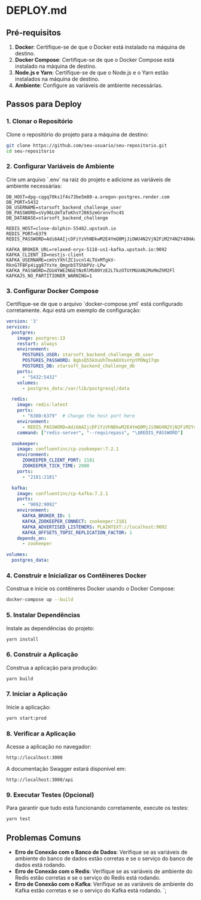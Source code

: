 # DEPLOY.md

## Pré-requisitos

1. **Docker**: Certifique-se de que o Docker está instalado na máquina de destino.
2. **Docker Compose**: Certifique-se de que o Docker Compose está instalado na máquina de destino.
3. **Node.js e Yarn**: Certifique-se de que o Node.js e o Yarn estão instalados na máquina de destino.
4. **Ambiente**: Configure as variáveis de ambiente necessárias.

## Passos para Deploy

### 1. Clonar o Repositório

Clone o repositório do projeto para a máquina de destino:

```bash
git clone https://github.com/seu-usuario/seu-repositorio.git
cd seu-repositorio
```

### 2. Configurar Variáveis de Ambiente

Crie um arquivo \`.env\` na raiz do projeto e adicione as variáveis de ambiente necessárias:

```
DB_HOST=dpg-cqgq70ks1f4s73be5m80-a.oregon-postgres.render.com
DB_PORT=5432
DB_USERNAME=starsoft_backend_challenge_user
DB_PASSWORD=sVy96LUmTaToKhsYJ865zmGrxnvfnc4S
DB_DATABASE=starsoft_backend_challenge

REDIS_HOST=close-dolphin-55482.upstash.io
REDIS_PORT=6379
REDIS_PASSWORD=Adi6AAIjcDFiYzVhNDkwM2E4YmQ0MjJiOWU4N2VjN2FiM2Y4N2Y4OHAxMA

KAFKA_BROKER_URL=relaxed-oryx-5118-us1-kafka.upstash.io:9092
KAFKA_CLIENT_ID=nestjs-client
KAFKA_USERNAME=cmVsYXhlZC1vcnl4LTUxMTgkV-RknG7FBFp4igg87YxYe_Qmgnb5TShbPVz-LPw
KAFKA_PASSWORD=ZGU4YWE2NGEtNzRlMS00YzE2LTkzOTUtMGU4N2MxMmZhM2Fl
KAFKAJS_NO_PARTITIONER_WARNING=1
```

### 3. Configurar Docker Compose

Certifique-se de que o arquivo \`docker-compose.yml\` está configurado corretamente. Aqui está um exemplo de configuração:

```yaml
version: '3'
services:
  postgres:
    image: postgres:13
    restart: always
    environment:
      POSTGRES_USER: starsoft_backend_challenge_db_user
      POSTGRES_PASSWORD: BgbsQ55kXuUhTmxA8XXsnYpYPDNg17qm
      POSTGRES_DB: starsoft_backend_challenge_db
    ports:
      - "5432:5432"
    volumes:
      - postgres_data:/var/lib/postgresql/data

  redis:
    image: redis:latest
    ports:
      - "6380:6379"  # Change the host port here
    environment:
      - REDIS_PASSWORD=Adi6AAIjcDFiYzVhNDkwM2E4YmQ0MjJiOWU4N2VjN2FiM2Y4N2Y4OHAxMA
    command: ["redis-server", "--requirepass", "\$REDIS_PASSWORD"]

  zookeeper:
    image: confluentinc/cp-zookeeper:7.2.1
    environment:
      ZOOKEEPER_CLIENT_PORT: 2181
      ZOOKEEPER_TICK_TIME: 2000
    ports:
      - "2181:2181"

  kafka:
    image: confluentinc/cp-kafka:7.2.1
    ports:
      - "9092:9092"
    environment:
      KAFKA_BROKER_ID: 1
      KAFKA_ZOOKEEPER_CONNECT: zookeeper:2181
      KAFKA_ADVERTISED_LISTENERS: PLAINTEXT://localhost:9092
      KAFKA_OFFSETS_TOPIC_REPLICATION_FACTOR: 1
    depends_on:
      - zookeeper

volumes:
  postgres_data:
```

### 4. Construir e Inicializar os Contêineres Docker

Construa e inicie os contêineres Docker usando o Docker Compose:

```bash
docker-compose up --build
```

### 5. Instalar Dependências

Instale as dependências do projeto:

```bash
yarn install
```

### 6. Construir a Aplicação

Construa a aplicação para produção:

```bash
yarn build
```

### 7. Iniciar a Aplicação

Inicie a aplicação:

```bash
yarn start:prod
```

### 8. Verificar a Aplicação

Acesse a aplicação no navegador:

```
http://localhost:3000
```

A documentação Swagger estará disponível em:

```
http://localhost:3000/api
```

### 9. Executar Testes (Opcional)

Para garantir que tudo está funcionando corretamente, execute os testes:

```bash
yarn test
```

## Problemas Comuns

- **Erro de Conexão com o Banco de Dados**: Verifique se as variáveis de ambiente do banco de dados estão corretas e se o serviço do banco de dados está rodando.
- **Erro de Conexão com o Redis**: Verifique se as variáveis de ambiente do Redis estão corretas e se o serviço do Redis está rodando.
- **Erro de Conexão com o Kafka**: Verifique se as variáveis de ambiente do Kafka estão corretas e se o serviço do Kafka está rodando.
`;
